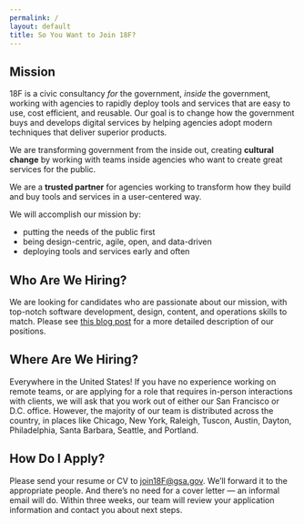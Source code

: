 ```yaml
---
permalink: /
layout: default
title: So You Want to Join 18F?
---
```


## Mission

18F is a civic consultancy _for_ the government, _inside_ the government, working with agencies to rapidly deploy tools and services that are easy to use, cost efficient, and reusable. Our goal is to change how the government buys and develops digital services by helping agencies adopt modern techniques that deliver superior products.  

We are transforming government from the inside out, creating **cultural change** by working with teams inside agencies who want to create great services for the public. 

We are a **trusted partner** for agencies working to transform how they build and buy tools and services in a user-centered way.

We will accomplish our mission by:

* putting the needs of the public first
* being design-centric, agile, open, and data-driven
* deploying tools and services early and often


## Who Are We Hiring?

We are looking for candidates who are passionate about our mission, with top-notch software development, design, content, and operations skills to match. Please see [this blog post](https://18f.gsa.gov/2015/02/25/We-Are-Hiring/) for a more detailed description of our positions.
    
## Where Are We Hiring?

Everywhere in the United States! If you have no experience working on remote teams, or are applying for a role that requires in-person interactions with clients, we will ask that you work out of either our San Francisco or D.C. office. However, the majority of our team is distributed across the country, in places like Chicago, New York, Raleigh, Tuscon, Austin, Dayton, Philadelphia, Santa Barbara, Seattle, and Portland.

## How Do I Apply?

Please send your resume or CV to join18F@gsa.gov. We’ll forward it to the appropriate people. And there’s no need for a cover letter — an informal email will do. Within three weeks, our team will review your application information and contact you about next steps.
